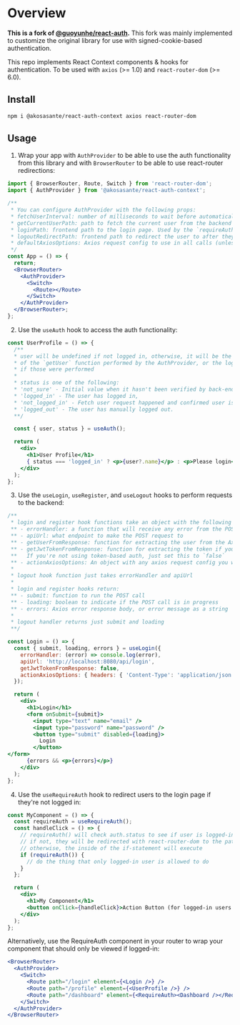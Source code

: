 # Overview

**This is a fork of [@guoyunhe/react-auth](https://github.com/guoyunhe/react-auth).**
This fork was mainly implemented to customize the original library for use with signed-cookie-based authentication.

This repo implements React Context components & hooks for authentication. To be used with `axios` (>= 1.0) and `react-router-dom` (>= 6.0).

## Install

```bash
npm i @akosasante/react-auth-context axios react-router-dom
```

## Usage

1. Wrap your app with `AuthProvider` to be able to use the auth functionality from this library and with `BrowserRouter` to be able to use react-router redirections:

```jsx
import { BrowserRouter, Route, Switch } from 'react-router-dom';
import { AuthProvider } from '@akosasante/react-auth-context';

/**
 * You can configure AuthProvider with the following props:
 * fetchUserInterval: number of milliseconds to wait before automatically trying to fetch the user again (default: 0/disabled)
 * getCurrentUserPath: path to fetch the current user from the backend (default: '/user')
 * loginPath: frontend path to the login page. Used by the `requireAuth` hook and component to redirect the user if they're not logged in (default: '/login')
 * logoutRedirectPath: frontend path to redirect the user to after they've logged out on a protected page (default: '/')
 * defaultAxiosOptions: Axios request config to use in all calls (unless overridden)
 */
const App = () => {
  return;
  <BrowserRouter>
    <AuthProvider>
      <Switch>
        <Route></Route>
      </Switch>
    </AuthProvider>
  </BrowserRouter>;
};
```

2. Use the `useAuth` hook to access the auth functionality:

```jsx
const UserProfile = () => {
  /**
  * user will be undefined if not logged in, otherwise, it will be the return value
  * of the `getUser` function performed by the AuthProvider, or the login/register functions
  * if those were performed
  *
  * status is one of the following:
  * 'not_sure' - Initial value when it hasn't been verified by back-end yet,
  * 'logged_in' - The user has logged in,
  * 'not_logged_in' - Fetch user request happened and confirmed user is not logged in,
  * 'logged_out' - The user has manually logged out.
  **/

  const { user, status } = useAuth();

  return (
    <div>
      <h1>User Profile</h1>
      { status === 'logged_in' ? <p>{user?.name}</p> : <p>Please login</p> }
    </div>
  );
};
```

3. Use the `useLogin`, `useRegister`, and `useLogout` hooks to perform requests to the backend:

```jsx
/**
 * login and register hook functions take an object with the following properties:
 ** - errorHandler: a function that will receive any error from the POST request, you can choose how to handle it
 ** - apiUrl: what endpoint to make the POST request to
 ** - getUserFromResponse: function for extracting the user from the Axios response body (by default it's `responseData => responseData.user`)
 ** - getJwtTokenFromResponse: function for extracting the token if you're using token-based auth from the Axios response body (by default it's `responseData => responseData.token.token || responseData.token`).
 **   If you're not using token-based auth, just set this to `false`
 ** - actionAxiosOptions: An object with any axios request config you want to set like headers (see: https://axios-http.com/docs/req_config).
 *
 * logout hook function just takes errorHandler and apiUrl
 *
 * login and register hooks return:
 ** - submit: function to run the POST call
 ** - loading: boolean to indicate if the POST call is in progress
 ** - errors: Axios error response body, or error message as a string
 *
 * logout handler returns just submit and loading
 **/

const Login = () => {
  const { submit, loading, errors } = useLogin({
    errorHandler: (error) => console.log(error),
    apiUrl: 'http://localhost:8080/api/login',
    getJwtTokenFromResponse: false,
    actionAxiosOptions: { headers: { 'Content-Type': 'application/json' }, withCredentials: true }
  });

  return (
    <div>
      <h1>Login</h1>
      <form onSubmit={submit}>
        <input type="text" name="email" />
        <input type="password" name="password" />
        <button type="submit" disabled={loading}>
          Login
        </button>
</form>
      {errors && <p>{errors}</p>}
    </div>
  );
};
````

4. Use the `useRequireAuth` hook to redirect users to the login page if they're not logged in:

```jsx
const MyComponent = () => {
  const requireAuth = useRequireAuth();
  const handleClick = () => {
    // requireAuth() will check auth.status to see if user is logged-in
    // if not, they will be redirected with react-router-dom to the path defined in the AuthProvider
    // otherwise, the inside of the if-statement will execute
    if (requireAuth()) {
      // do the thing that only logged-in user is allowed to do
    }
  };

  return (
    <div>
      <h1>My Component</h1>
      <button onClick={handleClick}>Action Button (for logged-in users only!)</button>
    </div>
  );
};
```

Alternatively, use the RequireAuth component in your router to wrap your component that should only be viewed if logged-in:

```jsx
<BrowserRouter>
  <AuthProvider>
    <Switch>
      <Route path="/login" element={<Login />} />
      <Route path="/profile" element={<UserProfile />} />
      <Route path="/dashboard" element={<RequireAuth><Dashboard /></RequireAuth>} />
    </Switch>
  </AuthProvider>
</BrowserRouter>
```

